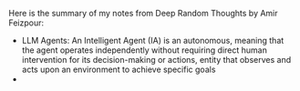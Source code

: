Here is the summary of my notes from Deep Random Thoughts by Amir Feizpour:
- LLM Agents: An Intelligent Agent (IA) is an autonomous, meaning that the agent operates independently without requiring direct human intervention for its decision-making or actions, entity that observes and acts upon an environment to achieve specific goals
- 
